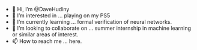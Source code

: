 - 👋 Hi, I’m @DaveHudiny
- 👀 I’m interested in ... playing on my PS5
- 🌱 I’m currently learning ... formal verification of neural networks.
- 💞️ I’m looking to collaborate on ... summer internship in machine learning or similar areas of interest.
- 📫 How to reach me ... here.

<!---
DaveHudiny/DaveHudiny is a ✨ special ✨ repository because its `README.md` (this file) appears on your GitHub profile.
You can click the Preview link to take a look at your changes.
--->
